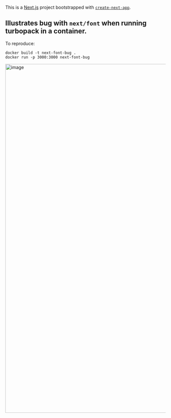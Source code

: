 This is a [Next.js](https://nextjs.org/) project bootstrapped with [`create-next-app`](https://github.com/vercel/next.js/tree/canary/packages/create-next-app).

## Illustrates bug with `next/font` when running turbopack in a container.

To reproduce:

```
docker build -t next-font-bug .
docker run -p 3000:3000 next-font-bug
```

<img width="1099" alt="image" src="https://github.com/jmotes/next-font-bug/assets/1943254/a906ad30-63c2-4766-a870-52899b07de0a">
